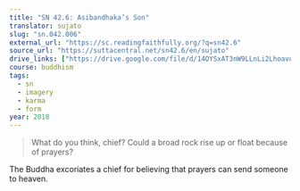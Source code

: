 ```yaml
---
title: "SN 42.6: Asibandhaka’s Son"
translator: sujato
slug: "sn.042.006"
external_url: "https://sc.readingfaithfully.org/?q=sn42.6"
source_url: "https://suttacentral.net/sn42.6/en/sujato"
drive_links: ["https://drive.google.com/file/d/14OYSxAT3nW9LLnLi2Lhoavur_4dHpwt2"]
course: buddhism
tags:
  - sn
  - imagery
  - karma
  - form
year: 2018
---
```


> What do you think, chief? Could a broad rock rise up or float because of prayers?

The Buddha excoriates a chief for believing that prayers can send someone to heaven.
